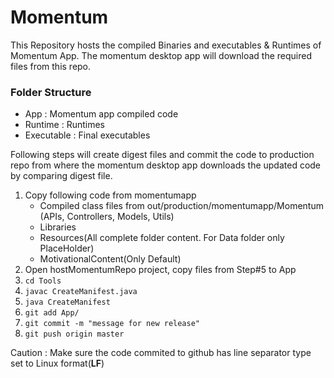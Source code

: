# Momentum
This Repository hosts the compiled Binaries and executables & Runtimes of Momentum App. The momentum desktop app will download the required files from this repo.


### Folder Structure
- App : Momentum app compiled code
- Runtime : Runtimes
- Executable : Final executables

Following steps will create digest files and commit the code to production repo from where the momentum desktop app downloads the updated code by comparing digest file.
1. Copy following code from momentumapp
    - Compiled class files from out/production/momentumapp/Momentum (APIs, Controllers, Models, Utils)
    - Libraries
    - Resources(All complete folder content. For Data folder only PlaceHolder)
    - MotivationalContent(Only Default)
2. Open hostMomentumRepo project, copy files from Step#5 to App
3. `cd Tools`
4. `javac CreateManifest.java`
5. `java CreateManifest`
6. `git add App/`
7. `git commit -m "message for new release"`
8. `git push origin master`

Caution : Make sure the code commited to github has line separator type set to Linux format(**LF**)